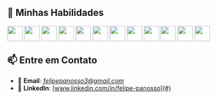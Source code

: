 ## 🚀 Minhas Habilidades
<div>
  <img align="center" height="35" src="https://cdn.jsdelivr.net/gh/devicons/devicon@latest/icons/react/react-original.svg" />
  <img align="center" height="35" src="https://cdn.jsdelivr.net/gh/devicons/devicon@latest/icons/javascript/javascript-original.svg" />
  <img align="center" height="35" src="https://cdn.jsdelivr.net/gh/devicons/devicon@latest/icons/typescript/typescript-original.svg" />
  <img align="center" height="35" src="https://cdn.jsdelivr.net/gh/devicons/devicon@latest/icons/tailwindcss/tailwindcss-original.svg" />
  <img align="center" height="35" src="https://cdn.jsdelivr.net/gh/devicons/devicon@latest/icons/nextjs/nextjs-original.svg" />
  <img align="center" height="35" src="https://cdn.jsdelivr.net/gh/devicons/devicon@latest/icons/go/go-original.svg" />
  <img align="center" height="35" src="https://cdn.jsdelivr.net/gh/devicons/devicon@latest/icons/docker/docker-original-wordmark.svg" />
  <img align="center" height="35" src="https://cdn.jsdelivr.net/gh/devicons/devicon@latest/icons/mysql/mysql-original.svg" />
  <img align="center" height="35" src="https://cdn.jsdelivr.net/gh/devicons/devicon@latest/icons/railway/railway-original.svg" />
  <img align="center" height="35" src="https://cdn.jsdelivr.net/gh/devicons/devicon@latest/icons/trpc/trpc-original.svg" />
  <img align="center" height="35" src="https://cdn.jsdelivr.net/gh/devicons/devicon@latest/icons/postgresql/postgresql-original.svg" />
  <img align="center" height="35" src="https://cdn.jsdelivr.net/gh/devicons/devicon@latest/icons/postman/postman-original.svg" />
          
</div>

## 📫 Entre em Contato  
- 💌 **Email**: *felipepanosso3@gmail.com*  
- 💼 **LinkedIn**: [www.linkedin.com/in/felipe-panosso](#)  
